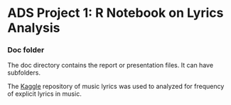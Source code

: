 # ADS Project 1:  R Notebook on Lyrics Analysis

### Doc folder

The doc directory contains the report or presentation files. It can have subfolders.  

The [Kaggle](https://www.kaggle.com/gyani95/380000-lyrics-from-metrolyrics) repository of music lyrics was used to analyzed for frequency of explicit lyrics in music. 


